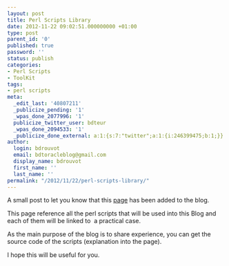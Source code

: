 ```yaml
---
layout: post
title: Perl Scripts Library
date: 2012-11-22 09:02:51.000000000 +01:00
type: post
parent_id: '0'
published: true
password: ''
status: publish
categories:
- Perl Scripts
- ToolKit
tags:
- perl scripts
meta:
  _edit_last: '40807211'
  _publicize_pending: '1'
  _wpas_done_2077996: '1'
  publicize_twitter_user: bdteur
  _wpas_done_2094533: '1'
  _publicize_done_external: a:1:{s:7:"twitter";a:1:{i:246399475;b:1;}}
author:
  login: bdrouvot
  email: bdtoracleblog@gmail.com
  display_name: bdrouvot
  first_name: ''
  last_name: ''
permalink: "/2012/11/22/perl-scripts-library/"
---
```

A small post to let you know that this [page](http://bdrouvot.wordpress.com/perl-scripts-2/ "Perl Scripts")&nbsp;has been added to the blog.

This page reference all the perl scripts that will be used into this Blog and each of them will be linked to &nbsp;a practical case.

As the main purpose of the blog is to share experience, you can get the source code of the scripts (explanation into the page).

I hope this will be&nbsp;useful&nbsp;for you.

